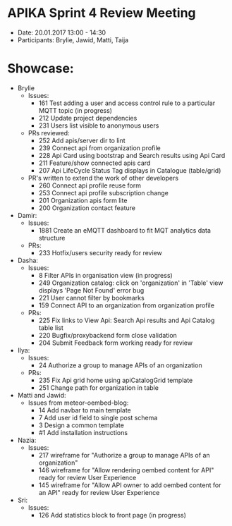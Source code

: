 # APIKA Sprint 4 Review Meeting
* Date: 20.01.2017 13:00 - 14:30
* Participants: Brylie, Jawid, Matti, Taija

# Showcase:
* Brylie
    * Issues: 
	  * 161 Test adding a user and access control rule to a particular MQTT topic (in progress)
	  * 212 Update project dependencies
	  * 231 Users list visible to anonymous users
    * PRs reviewed:
	  * 252 Add apis/server dir to lint 
	  * 239 Connect api from organization profile
	  * 228 Api Card using bootstrap and Search results using Api Card
	  * 211 Feature/show connected apis card
	  * 207 Api LifeCycle Status Tag displays in Catalogue (table/grid) 
	* PR's written to extend the work of other developers
	  * 260 Connect api profile reuse form 
	  * 253 Connect api profile subscription change 
	  * 201 Organization apis form lite
	  * 200 Organization contact feature 
* Damir:
    * Issues: 
	  * 1881 Create an eMQTT dashboard to fit MQT analytics data structure
    * PRs: 
	  * 233 Hotfix/users security ready for review
* Dasha:
    * Issues:
	  * 8 Filter APIs in organisation view (in progress)
	  * 249 Organization catalog: click on 'organization' in 'Table' view displays 'Page Not Found' error bug
      * 221 User cannot filter by bookmarks 
      * 159 Connect API to an organization from organization profile
    * PRs:
	  * 225 Fix links to View Api: Search Api results and Api Catalog table list
	  * 220 Bugfix/proxybackend form close validation 
	  * 204 Submit Feedback form working ready for review
* Ilya:
    * Issues: 
	  * 24 Authorize a group to manage APIs of an organization
    * PRs:
	  * 235 Fix Api grid home using apiCatalogGrid template
	  * 251 Change path for organization in table
* Matti and Jawid:
    * Issues from meteor-oembed-blog:
	  * 14 Add navbar to main template
	  * 7 Add user id field to single post schema
	  * 3 Design a common template
	  * #1 Add installation instructions
* Nazia:
    * Issues:
	  * 217 wireframe for "Authorize a group to manage APIs of an organization" 
	  * 146 wireframe for "Allow rendering oembed content for API" ready for review User Experience
	  * 145 wireframe for "Allow API owner to add oembed content for an API" ready for review User Experience
* Sri:
    * Issues: 
	  * 126 Add statistics block to front page (in progress)
